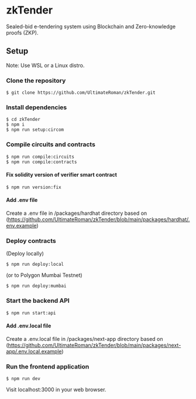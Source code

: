 # zkTender

Sealed-bid e-tendering system using Blockchain and Zero-knowledge proofs (ZKP).

## Setup

Note: Use WSL or a Linux distro.

### Clone the repository

```
$ git clone https://github.com/UltimateRoman/zkTender.git
```

### Install dependencies

```
$ cd zkTender
$ npm i
$ npm run setup:circom
```

### Compile circuits and contracts

```
$ npm run compile:circuits
$ npm run compile:contracts
```

#### Fix solidity version of verifier smart contract

```
$ npm run version:fix
```

#### Add .env file

Create a .env file in /packages/hardhat directory based on (https://github.com/UltimateRoman/zkTender/blob/main/packages/hardhat/.env.example)

### Deploy contracts

(Deploy locally)

```
$ npm run deploy:local
```

(or to Polygon Mumbai Testnet)

```
$ npm run deploy:mumbai
```

### Start the backend API

```
$ npm run start:api
```

#### Add .env.local file

Create a .env.local file in /packages/next-app directory based on (https://github.com/UltimateRoman/zkTender/blob/main/packages/next-app/.env.local.example)

### Run the frontend application

```
$ npm run dev
```

Visit localhost:3000 in your web browser.